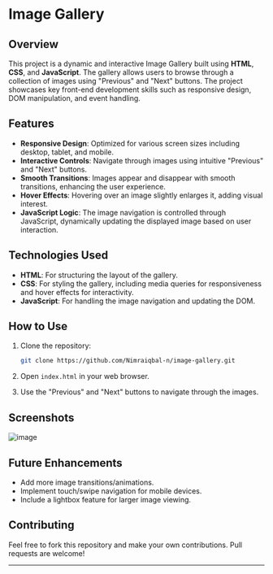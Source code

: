 
# Image Gallery

## Overview
This project is a dynamic and interactive Image Gallery built using **HTML**, **CSS**, and **JavaScript**. The gallery allows users to browse through a collection of images using "Previous" and "Next" buttons. The project showcases key front-end development skills such as responsive design, DOM manipulation, and event handling.

## Features
- **Responsive Design**: Optimized for various screen sizes including desktop, tablet, and mobile.
- **Interactive Controls**: Navigate through images using intuitive "Previous" and "Next" buttons.
- **Smooth Transitions**: Images appear and disappear with smooth transitions, enhancing the user experience.
- **Hover Effects**: Hovering over an image slightly enlarges it, adding visual interest.
- **JavaScript Logic**: The image navigation is controlled through JavaScript, dynamically updating the displayed image based on user interaction.

## Technologies Used
- **HTML**: For structuring the layout of the gallery.
- **CSS**: For styling the gallery, including media queries for responsiveness and hover effects for interactivity.
- **JavaScript**: For handling the image navigation and updating the DOM.

## How to Use
1. Clone the repository:
   ```bash
   git clone https://github.com/Nimraiqbal-n/image-gallery.git
   ```
2. Open `index.html` in your web browser.

3. Use the "Previous" and "Next" buttons to navigate through the images.

## Screenshots
![image](https://github.com/user-attachments/assets/ac91a1f2-8bd1-46f4-9fff-9a28a6048436)


## Future Enhancements
- Add more image transitions/animations.
- Implement touch/swipe navigation for mobile devices.
- Include a lightbox feature for larger image viewing.

## Contributing
Feel free to fork this repository and make your own contributions. Pull requests are welcome!

---


